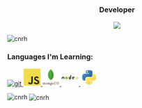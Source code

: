<h3 align="center">Developer</h3>

<p align="center"><a href="https://discord.com/users/847284868647354388"><img align="center" src="https://lanyard-profile-readme.vercel.app/api/847284868647354388"></a></p>

<p align="left"> <img src="https://komarev.com/ghpvc/?username=cnrh&label=Views&color=8225f4&style=plastic" alt="cnrh" /> </p>

<h3 align="left">Languages I'm Learning:</h3>
<p align="left"> <a href="https://git-scm.com/" target="_blank" rel="noreferrer"> <img src="https://www.vectorlogo.zone/logos/git-scm/git-scm-icon.svg" alt="git" width="40" height="40"/> </a> <a href="https://developer.mozilla.org/en-US/docs/Web/JavaScript" target="_blank" rel="noreferrer"> <img src="https://raw.githubusercontent.com/devicons/devicon/master/icons/javascript/javascript-original.svg" alt="javascript" width="40" height="40"/> </a> <a href="https://www.mongodb.com/" target="_blank" rel="noreferrer"> <img src="https://raw.githubusercontent.com/devicons/devicon/master/icons/mongodb/mongodb-original-wordmark.svg" alt="mongodb" width="40" height="40"/> </a> <a href="https://nodejs.org" target="_blank" rel="noreferrer"> <img src="https://raw.githubusercontent.com/devicons/devicon/master/icons/nodejs/nodejs-original-wordmark.svg" alt="nodejs" width="40" height="40"/> </a> <a href="https://www.python.org" target="_blank" rel="noreferrer"> <img src="https://raw.githubusercontent.com/devicons/devicon/master/icons/python/python-original.svg" alt="python" width="40" height="40"/> </a> </p>

<p><img align="left" src="https://github-readme-stats.vercel.app/api/top-langs?username=cnrh&show_icons=true&theme=dark&locale=en&layout=compact" alt="cnrh" /></p>

<p>&nbsp;<img align="center" src="https://github-readme-stats.vercel.app/api?username=cnrh&show_icons=true&theme=dark&locale=en" alt="cnrh" /></p>
